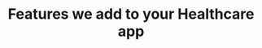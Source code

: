---
componentName: features
title: "Features we add to your Healthcare app"
features: [
          "Speech Recognition and Voice control",
          "Image Interpretation and Nature Language Processing",
          "Gamification (Progress Bars, Achievements and Rewards, Reminders & Alerts)",
          "Two-Factor Authentication",
          "Data Encryption/Decryption",
          "Log Aggregation",
          "Billing",
          "Smartwatches and fitness trackers integration",
          "Third-party apps and databases integration"
        ]
---